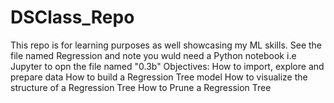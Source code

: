 # DSClass_Repo
This repo is for learning purposes as well showcasing my ML skills.
See the file named Regression and note you wuld need a Python notebook i.e Jupyter to opn the file named "0.3b"
Objectives:
How to import, explore and prepare data
How to build a Regression Tree model
How to visualize the structure of a Regression Tree
How to Prune a Regression Tree
